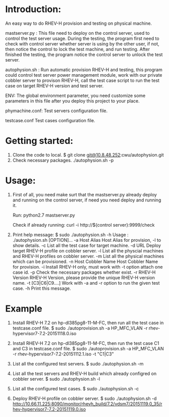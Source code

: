 # Introduction:

  An easy way to do RHEV-H provision and testing on physical machine.

  mastserver.py : 
    This file need to deploy on the control server, used to control the test
    server usage. During the testing, the program first need to check with
    control server whether server is using by the other user, if not, then
    notice the control to lock the test machine, and run testing. After finished 
    the testing, the program notice the control server to unlock the test
    server.

  autophysion.sh :
    Run automatic provision RHEV-H and testing, this program could control
    test server power management module, work with our private cobbler server
    to provison RHEV-H, call the test case script to run the test case on 
    target RHEV-H version and test server.

  ENV:
    The global environment parameter, you need customize some parameters in
    this file after you deploy this project to your place.

  phymachine.conf:
    Test servers configuration file.

  testcase.conf
    Test cases configuration file.

# Getting started:

  1. Clone the code to local.
	$ git clone git@10.8.48.252:cwu/autophysion.git
  2. Check necessary packages.
	./autophysion.sh -p

# Usage:

  1. First of all, you need make surt that the mastserver.py already deploy and
     running on the control server, if need you need deploy and running it.

       Run:
         python2.7 mastserver.py

       Check if already running:
         curl -i http://${control server}:9999/check
          
  2. Print help message:
       $ sudo ./autophysion.sh -h 
         Usage : ./autophysion.sh [OPTION]... 
              -a Host Alias		Host Alias for provision, -l to show details.
              -c 			List all the test case for target machine.
              -d URL			Deploy target RHEV-H profile on cobbler server.
              -l 			List all the physcial machines and RHEV-H profiles on cobbler server.
              -m			List all the physical machines which can be provisioned.
              -n Host Cobbler Name	Host Cobbler Name for provision.
              -i 			Install RHEV-H only, must work with -t option attach one case id.
              -p 			Check the necessary packages whether exist.
              -r RHEV-H Version	RHEV-H Version, please provide the unique RHEV-H version name.
              -t [C3|C6|C9....]	Work with -a and -r option to run the given test case.
              -h			Print this message.

# Example

  1. Install RHEV-H 7.2 on hp-dl385pg8-11-M-FC, then run all the test case in testcase.conf file.
     $ sudo ./autoprovision.sh -a HP_MFC_VLAN -r rhev-hypervisor7-7.2-20151118.0.iso 

  2. Install RHEV-H 7.2 on hp-dl385pg8-11-M-FC, then run the test case C1 and C3 in testcase.conf file.
     $ sudo ./autoprovision.sh -a HP_MFC_VLAN -r rhev-hypervisor7-7.2-20151112.1.iso -t "C1|C3"

  3. List all the configured test servers.
     $ sudo ./autophysion.sh -m

  4. List all the test servers and RHEV-H build which already configred on cobbler server.
     $ sudo ./autophysion.sh -l

  5. List all the configured test cases.
     $ sudo ./autophysion.sh -c

  6. Deploy RHEV-H profile on cobbler server.
     $ sudo ./autophysion.sh -d http://10.66.11.225:8090/monitor/rhevh_build/7.2/vdsm7/20151119.0_35/rhev-hypervisor7-7.2-20151119.0.iso
